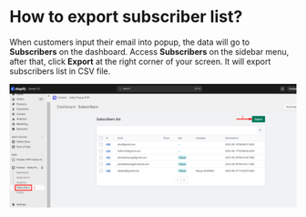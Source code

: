 # How to export subscriber list?

When customers input their email into popup, the data will go to **Subscribers** on the dashboard. Access **Subscribers** on the sidebar menu, after that, click **Export** at the right corner of your screen. It will export subscribers list in CSV file. 

![Untitled](How%20to%20export%20subscriber%20list%2005ae5d11eeb949caa87203961d48b08e/Untitled.png)